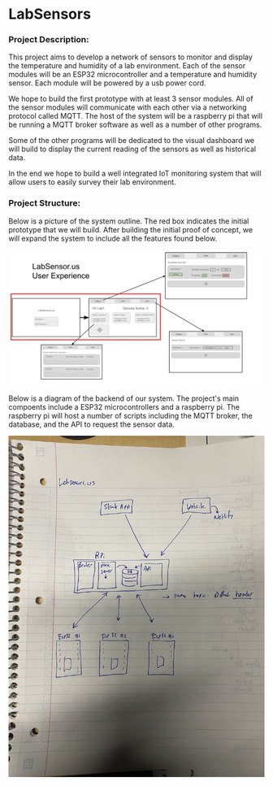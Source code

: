 # LabSensors

### Project Description:
This project aims to develop a network of sensors to monitor and display the temperature and humidity of a lab environment. Each of the sensor modules will be an ESP32 microcontroller and a temperature and humidity sensor. Each module will be powered by a usb power cord. 

We hope to build the first prototype with at least 3 sensor modules. All of the sensor modules will communicate with each other via a networking protocol called MQTT. The host of the system will be a raspberry pi that will be running a MQTT broker software as well as a number of other programs. 

Some of the other programs will be dedicated to the visual dashboard we will build to display the current reading of the sensors as well as historical data. 

In the end we hope to build a well integrated IoT monitoring system that will allow users to easily survey their lab environment.

### Project Structure:
Below is a picture of the system outline. The red box indicates the initial prototype that we will build. After building the initial proof of concept, we will expand the system to include all the features found below.

![UserExperience.](./Images/UserExperience.jpg)

Below is a diagram of the backend of our system. The project's main compoents include a ESP32 microcontrollers and a raspberry pi. The raspberry pi will host a number of scripts including the MQTT broker, the database, and the API to request the sensor data.

![Backround](./Images/BackendStructure.JPG)
